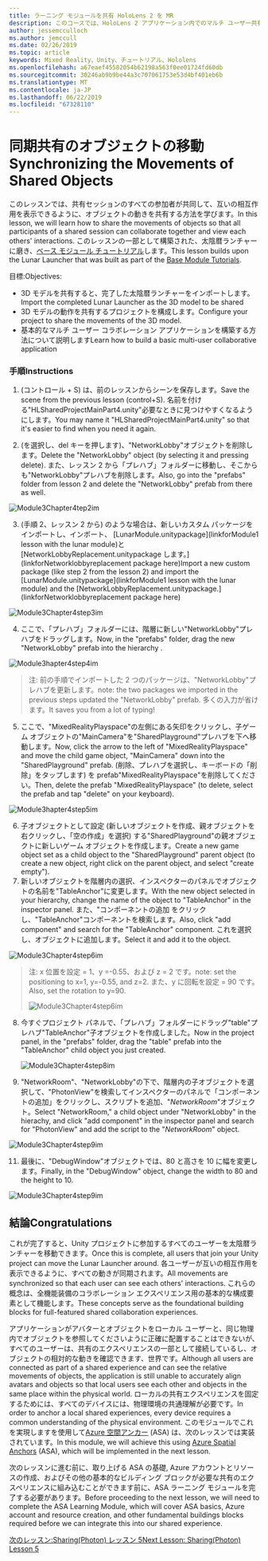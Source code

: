 ```yaml
---
title: ラーニング モジュールを共有 HoloLens 2 を MR
description: このコースでは、HoloLens 2 アプリケーション内でのマルチ ユーザー共有機能を実装する方法について説明します。
author: jessemcculloch
ms.author: jemccull
ms.date: 02/26/2019
ms.topic: article
keywords: Mixed Reality、Unity、チュートリアル、Hololens
ms.openlocfilehash: a67eaef45582054b62198a563f0ee01724fd60db
ms.sourcegitcommit: 30246ab9b9be44a3c707061753e53d4bf401eb6b
ms.translationtype: MT
ms.contentlocale: ja-JP
ms.lasthandoff: 06/22/2019
ms.locfileid: "67328110"
---
```

# <a name="synchronizing-the-movements-of-shared-objects"></a><span data-ttu-id="1cdab-104">同期共有のオブジェクトの移動</span><span class="sxs-lookup"><span data-stu-id="1cdab-104">Synchronizing the Movements of Shared Objects</span></span>

<span data-ttu-id="1cdab-105">このレッスンでは、共有セッションのすべての参加者が共同して、互いの相互作用を表示できるように、オブジェクトの動きを共有する方法を学びます。</span><span class="sxs-lookup"><span data-stu-id="1cdab-105">In this lesson, we will learn how to share the movements of objects so that all participants of a shared session can collaborate together and view each others' interactions.</span></span> <span data-ttu-id="1cdab-106">このレッスンの一部として構築された、太陰暦ランチャーに磨き、[ベース モジュール チュートリアル](mrlearning-base.md)します。</span><span class="sxs-lookup"><span data-stu-id="1cdab-106">This lesson builds upon the Lunar Launcher that was built as part of the [Base Module Tutorials](mrlearning-base.md).</span></span>

<span data-ttu-id="1cdab-107">目標:</span><span class="sxs-lookup"><span data-stu-id="1cdab-107">Objectives:</span></span>

- <span data-ttu-id="1cdab-108">3D モデルを共有すると、完了した太陰暦ランチャーをインポートします。</span><span class="sxs-lookup"><span data-stu-id="1cdab-108">Import the completed Lunar Launcher as the 3D model to be shared</span></span>
- <span data-ttu-id="1cdab-109">3D モデルの動作を共有するプロジェクトを構成します。</span><span class="sxs-lookup"><span data-stu-id="1cdab-109">Configure your project to share the movements of the 3D model.</span></span>
- <span data-ttu-id="1cdab-110">基本的なマルチ ユーザー コラボレーション アプリケーションを構築する方法について説明します</span><span class="sxs-lookup"><span data-stu-id="1cdab-110">Learn how to build a basic multi-user collaborative application</span></span>

### <a name="instructions"></a><span data-ttu-id="1cdab-111">手順</span><span class="sxs-lookup"><span data-stu-id="1cdab-111">Instructions</span></span>

1. <span data-ttu-id="1cdab-112">(コントロール + S) は、前のレッスンからシーンを保存します。</span><span class="sxs-lookup"><span data-stu-id="1cdab-112">Save the scene from the previous lesson (control+S).</span></span> <span data-ttu-id="1cdab-113">名前を付ける"HLSharedProjectMainPart4.unity"必要なときに見つけやすくなるようにします。</span><span class="sxs-lookup"><span data-stu-id="1cdab-113">You may name it "HLSharedProjectMainPart4.unity" so that it's easier to find when you need it again.</span></span>

2. <span data-ttu-id="1cdab-114">(を選択し、del キーを押します)、"NetworkLobby"オブジェクトを削除します。</span><span class="sxs-lookup"><span data-stu-id="1cdab-114">Delete the "NetworkLobby" object (by selecting it and pressing delete).</span></span> <span data-ttu-id="1cdab-115">また、レッスン 2 から「プレハブ」フォルダーに移動し、そこからも"NetworkLobby"プレハブを削除します。</span><span class="sxs-lookup"><span data-stu-id="1cdab-115">Also, go into the "prefabs" folder from lesson 2 and delete the "NetworkLobby" prefab from there as well.</span></span>

![Module3Chapter4tep2im](images/module3chapter4step2im.PNG)

3. <span data-ttu-id="1cdab-117">(手順 2、レッスン 2 から) のような場合は、新しいカスタム パッケージをインポートし、インポート、 [LunarModule.unitypackage](linkforModule1 lesson with the lunar module)と[NetworkLobbyReplacement.unitypackage します。](linkforNetworklobbyreplacement package here)</span><span class="sxs-lookup"><span data-stu-id="1cdab-117">Import a new custom package (like step 2 from the lesson 2) and import the [LunarModule.unitypackage](linkforModule1 lesson with the lunar module) and the [NetworkLobbyReplacement.unitypackage.](linkforNetworklobbyreplacement package here)</span></span>

![Module3Chapter4step3im](images/module3chapter4step3im.PNG)

4. <span data-ttu-id="1cdab-119">ここで、「プレハブ」フォルダーには、階層に新しい"NetworkLobby"プレハブをドラッグします。</span><span class="sxs-lookup"><span data-stu-id="1cdab-119">Now, in the "prefabs" folder, drag the new "NetworkLobby" prefab into the hierarchy .</span></span> 

![Module3hapter4step4im](images/module3chapter4step4im.PNG)

> <span data-ttu-id="1cdab-121">注: 前の手順でインポートした 2 つのパッケージは、"NetworkLobby"プレハブを更新します。</span><span class="sxs-lookup"><span data-stu-id="1cdab-121">note: the two packages we imported in the previous steps updated the "NetworkLobby" prefab.</span></span> <span data-ttu-id="1cdab-122">多くの入力が省けます。</span><span class="sxs-lookup"><span data-stu-id="1cdab-122">It saves you from a lot of typing!</span></span>

5. <span data-ttu-id="1cdab-123">ここで、"MixedRealityPlayspace"の左側にある矢印をクリックし、子ゲーム オブジェクトの"MainCamera"を"SharedPlayground"プレハブを下へ移動します。</span><span class="sxs-lookup"><span data-stu-id="1cdab-123">Now, click the arrow to the left of "MixedRealityPlayspace" and move the child game object, "MainCamera" down into the "SharedPlayground" prefab.</span></span> <span data-ttu-id="1cdab-124">(削除、プレハブを選択し、キーボードの「削除」をタップします) を prefab"MixedRealityPlayspace"を削除してください。</span><span class="sxs-lookup"><span data-stu-id="1cdab-124">Then, delete the prefab "MixedRealityPlayspace" (to delete, select the prefab and tap "delete" on your keyboard).</span></span>

![Module3hapter4step5im](images/module3chapter4step5im.PNG)

6. <span data-ttu-id="1cdab-126">子オブジェクトとして設定 (新しいオブジェクトを作成、親オブジェクトを右クリックし、「空の作成」を選択) する"SharedPlayground"の親オブジェクトに新しいゲーム オブジェクトを作成します。</span><span class="sxs-lookup"><span data-stu-id="1cdab-126">Create a new game object set as a child object to the "SharedPlayground" parent object (to create a new object, right click on the parent object, and select "create  empty").</span></span>
7. <span data-ttu-id="1cdab-127">新しいオブジェクトを階層内の選択、インスペクターのパネルでオブジェクトの名前を"TableAnchor"に変更します。</span><span class="sxs-lookup"><span data-stu-id="1cdab-127">With the new object selected in your hierarchy, change the name of the object to "TableAnchor" in the inspector panel.</span></span> <span data-ttu-id="1cdab-128">また、"コンポーネントの追加 をクリックし、"TableAnchor"コンポーネントを検索します。</span><span class="sxs-lookup"><span data-stu-id="1cdab-128">Also, click "add component" and search for the "TableAnchor" component.</span></span> <span data-ttu-id="1cdab-129">これを選択し、オブジェクトに追加します。</span><span class="sxs-lookup"><span data-stu-id="1cdab-129">Select it and add it to the object.</span></span>

![Module3Chapter4step6im](images/module3chapter4step7im.PNG)

> <span data-ttu-id="1cdab-131">注: x 位置を設定 = 1、y =-0.55、および z = 2 です。</span><span class="sxs-lookup"><span data-stu-id="1cdab-131">note: set the positioning to x=1, y=-0.55, and z=2.</span></span> <span data-ttu-id="1cdab-132">また、y に回転を設定 = 90 です。</span><span class="sxs-lookup"><span data-stu-id="1cdab-132">Also, set the rotation to y=90.</span></span> 
>
> ![Module3Chapter4step6im](images/module3chapter4noteim.PNG)

8. <span data-ttu-id="1cdab-134">今すぐプロジェクト パネルで、「プレハブ」フォルダーにドラッグ"table"プレハブ"TableAnchor"子オブジェクトを作成しました。</span><span class="sxs-lookup"><span data-stu-id="1cdab-134">Now in the project panel, in the "prefabs" folder, drag the "table" prefab into the "TableAnchor" child object you just created.</span></span>

   ![Module3Chapter4step8im](images/module3chapter4step8im.PNG)

9. <span data-ttu-id="1cdab-136">"NetworkRoom"、"NetworkLobby"の下で、階層内の子オブジェクトを選択して、"PhotonView"を検索してインスペクターのパネルで「コンポーネントの追加」をクリックし、スクリプトを追加、"*NetworkRoom*"オブジェクト。</span><span class="sxs-lookup"><span data-stu-id="1cdab-136">Select "NetworkRoom," a child object under "NetworkLobby" in the hierachy, and click "add component" in the inspector panel and search for "PhotonView" and add the script to the "*NetworkRoom*" object.</span></span>

![Module3Chapter4step9im](images/module3chapter4step9im.PNG)

11. <span data-ttu-id="1cdab-138">最後に、"DebugWindow"オブジェクトでは、80 と高さを 10 に幅を変更します。</span><span class="sxs-lookup"><span data-stu-id="1cdab-138">Finally, in the "DebugWindow" object, change the width to 80 and the height to 10.</span></span>

![Module3Chapter4step9im](images/module3chapter4step11im.PNG)




## <a name="congratulations"></a><span data-ttu-id="1cdab-140">結論</span><span class="sxs-lookup"><span data-stu-id="1cdab-140">Congratulations</span></span>

<span data-ttu-id="1cdab-141">これが完了すると、Unity プロジェクトに参加するすべてのユーザーを太陰暦ランチャーを移動できます。</span><span class="sxs-lookup"><span data-stu-id="1cdab-141">Once this is complete, all users that join your Unity project can move the Lunar Launcher around.</span></span> <span data-ttu-id="1cdab-142">各ユーザーが互いの相互作用を表示できるように、すべての動きが同期されます。</span><span class="sxs-lookup"><span data-stu-id="1cdab-142">All movements are synchronized so that each user can see each others' interactions.</span></span> <span data-ttu-id="1cdab-143">これらの概念は、全機能装備のコラボレーション エクスペリエンス用の基本的な構成要素として機能します。</span><span class="sxs-lookup"><span data-stu-id="1cdab-143">These concepts serve as the foundational building blocks for full-featured shared collaboration experiences.</span></span> 

<span data-ttu-id="1cdab-144">アプリケーションがアバターとオブジェクトをローカル ユーザーと、同じ物理内でオブジェクトを参照してくださいように正確に配置することはできないが、すべてのユーザーは、共有のエクスペリエンスの一部として接続しているし、オブジェクトの相対的な動きを確認できます、世界です。</span><span class="sxs-lookup"><span data-stu-id="1cdab-144">Although all users are connected as part of a shared experience and can see the relative movements of objects, the application is still unable to accurately align avatars and objects so that local users see each other and objects in the same place within the physical world.</span></span> <span data-ttu-id="1cdab-145">ローカルの共有エクスペリエンスを固定するためには、すべてのデバイスには、物理環境の共通理解が必要です。</span><span class="sxs-lookup"><span data-stu-id="1cdab-145">In order to anchor a local shared experiences, every device requires a common understanding of the physical environment.</span></span> <span data-ttu-id="1cdab-146">このモジュールでこれを実現しますを使用して[Azure 空間アンカー](<https://azure.microsoft.com/en-us/services/spatial-anchors/>) (ASA) は、次のレッスンでは実装されています。</span><span class="sxs-lookup"><span data-stu-id="1cdab-146">In this module, we will achieve this using [Azure Spatial Anchors](<https://azure.microsoft.com/en-us/services/spatial-anchors/>) (ASA), which will be implemented in the next lesson.</span></span>

<span data-ttu-id="1cdab-147">次のレッスンに進む前に、取り上げる ASA の基礎, Azure アカウントとリソースの作成、およびその他の基本的なビルディング ブロックが必要な共有のエクスペリエンスに組み込むことができます前に、ASA ラーニング モジュールを完了する必要があります。</span><span class="sxs-lookup"><span data-stu-id="1cdab-147">Before proceeding to the next lesson, we will need to complete the ASA Learning Module, which will cover ASA basics, Azure account and resource creation, and other fundamental buildings blocks required before we can integrate this into our shared experience.</span></span>

<span data-ttu-id="1cdab-148">[次のレッスン:Sharing(Photon) レッスン 5](mrlearning-sharing(photon)-ch5.md)</span><span class="sxs-lookup"><span data-stu-id="1cdab-148">[Next Lesson: Sharing(Photon) Lesson 5](mrlearning-sharing(photon)-ch5.md)</span></span>

